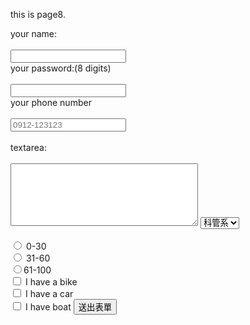 <!DOCTYPE html>
<html lang="en">
<head>
	<meta charset="UTF-8">
	<title>Document</title>
</head>
<body>
	<div id="nav"></div>
	<script src="https://ajax.googleapis.com/ajax/libs/jquery/3.3.1/jquery.min.js"></script>
	<script> 
		$("#nav").load("nav.html");
	</script>
	<p> this is page8.</p>
<form method="get" action="">
	<label for="phone">your name:</label><br><br>
    <input type="text" name="id"></<br><br>
    <label for="phone">your password:(8 digits)</label><br><br>
    <input type="password" pattern="[a-zA-Z0-9]{8,}"></<br><br>
    <label for="phone">your phone number</label><br><br>
<input type="tel" id="phone" name="phone" placeholder="0912-123123" pattern="[0-9]{4}-[0-9]{6}"><br><br>
<label for="phone">textarea:</label><br><br>
<textarea style="width:300px;height:100px;"></textarea>
<select name="YourLocation">
　<option value="aaa">科管系</option>
　<option value="bbb">醫管系</option>
　<option value="ccc">行管系</option>
　<option value="ddd">護理系</option>
 <option value="ddd">醫放系</option>
</select><br><br>
<input type="radio" name="location" value="Taipei"> 0-30<br>
<input type="radio" name="location" value="Taoyuan"> 31-60<br>
<input type="radio" name="location" value="Taoyuan">61-100<br>
<input type="checkbox" value="Travel" name="Interest"> I have a bike<br>
<input type="checkbox" value="Movie" name="Interest"> I have a car<br>
<input type="checkbox" value="Food" name="Interest"> I have boat
<input type="submit" value="送出表單">
</form>
	
</body>
</html>
